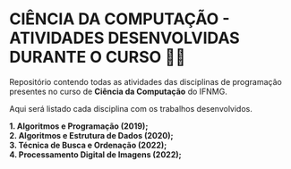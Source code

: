 # CIÊNCIA DA COMPUTAÇÃO - ATIVIDADES DESENVOLVIDAS DURANTE O CURSO 👨‍💻

Repositório contendo todas as atividades das disciplinas de programação presentes no curso de **Ciência da Computação** do IFNMG.

Aqui será listado cada disciplina com os trabalhos desenvolvidos.

**1. Algoritmos e Programação (2019);<br>
2. Algoritmos e Estrutura de Dados (2020);<br>
3. Técnica de Busca e Ordenação (2022);<br>
4. Processamento Digital de Imagens (2022);<br>**
